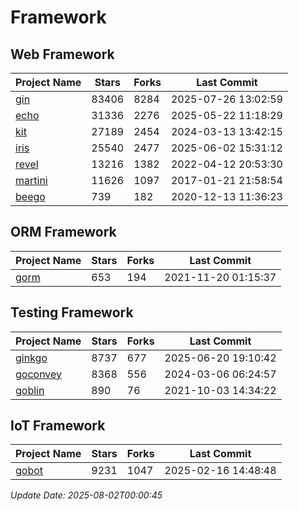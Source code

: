 # Framework

## Web Framework
| Project Name | Stars | Forks | Last Commit |
| ------------ | ----- | ----- | ----------- |
| [gin](https://github.com/gin-gonic/gin) | 83406 | 8284 | 2025-07-26 13:02:59 |
| [echo](https://github.com/labstack/echo) | 31336 | 2276 | 2025-05-22 11:18:29 |
| [kit](https://github.com/go-kit/kit) | 27189 | 2454 | 2024-03-13 13:42:15 |
| [iris](https://github.com/kataras/iris) | 25540 | 2477 | 2025-06-02 15:31:12 |
| [revel](https://github.com/revel/revel) | 13216 | 1382 | 2022-04-12 20:53:30 |
| [martini](https://github.com/go-martini/martini) | 11626 | 1097 | 2017-01-21 21:58:54 |
| [beego](https://github.com/astaxie/beego) | 739 | 182 | 2020-12-13 11:36:23 |

## ORM Framework
| Project Name | Stars | Forks | Last Commit |
| ------------ | ----- | ----- | ----------- |
| [gorm](https://github.com/jinzhu/gorm) | 653 | 194 | 2021-11-20 01:15:37 |

## Testing Framework
| Project Name | Stars | Forks | Last Commit |
| ------------ | ----- | ----- | ----------- |
| [ginkgo](https://github.com/onsi/ginkgo) | 8737 | 677 | 2025-06-20 19:10:42 |
| [goconvey](https://github.com/smartystreets/goconvey) | 8368 | 556 | 2024-03-06 06:24:57 |
| [goblin](https://github.com/franela/goblin) | 890 | 76 | 2021-10-03 14:34:22 |

## IoT Framework
| Project Name | Stars | Forks | Last Commit |
| ------------ | ----- | ----- | ----------- |
| [gobot](https://github.com/hybridgroup/gobot) | 9231 | 1047 | 2025-02-16 14:48:48 |

*Update Date: 2025-08-02T00:00:45*